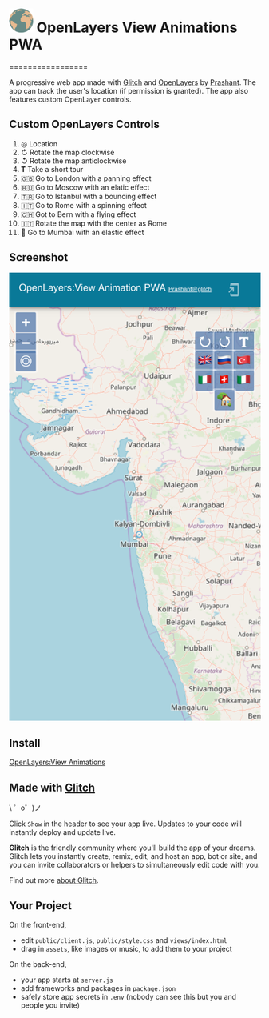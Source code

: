# <img src="https://github.com/enigmatic7earth/openlayers-view-animations-pwa/blob/master/public/images/icons/icon-128x128.png" width="48"> OpenLayers View Animations PWA
=================

A progressive web app made with [Glitch](https://glitch.com/) and [OpenLayers](https://openlayers.org/) by [Prashant](https://glitch.com/@enigmatic7earth). The app can track the user's location (if permission is granted). The app also features custom OpenLayer controls.

Custom OpenLayers Controls
---

1. ◎ Location  
2. ↻ Rotate the map clockwise
3. ↺ Rotate the map anticlockwise
4. 𝐓 Take a short tour
5. 🇬🇧 Go to London with a panning effect
6. 🇷🇺 Go to Moscow with an elatic effect
7. 🇹🇷 Go to Istanbul with a bouncing effect
8. 🇮🇹 Go to Rome with a spinning effect
9. 🇨🇭 Got to Bern with a flying effect
10. 🇮🇹 Rotate the map with the center as Rome
11. 🏡 Go to Mumbai with an elastic effect

Screenshot
---
<img src="https://github.com/enigmatic7earth/openlayers-view-animations-pwa/blob/master/screenshot.png" width="621">

## Install
[OpenLayers:View Animations](https://enigmatic7earth-openlayers-view-animations-pwa.glitch.me/)

Made with [Glitch](https://glitch.com/)
-------------------

\ ゜o゜)ノ

Click `Show` in the header to see your app live. Updates to your code will instantly deploy and update live.

**Glitch** is the friendly community where you'll build the app of your dreams. Glitch lets you instantly create, remix, edit, and host an app, bot or site, and you can invite collaborators or helpers to simultaneously edit code with you.

Find out more [about Glitch](https://glitch.com/about).



Your Project
------------

On the front-end,
- edit `public/client.js`, `public/style.css` and `views/index.html`
- drag in `assets`, like images or music, to add them to your project

On the back-end,
- your app starts at `server.js`
- add frameworks and packages in `package.json`
- safely store app secrets in `.env` (nobody can see this but you and people you invite)
